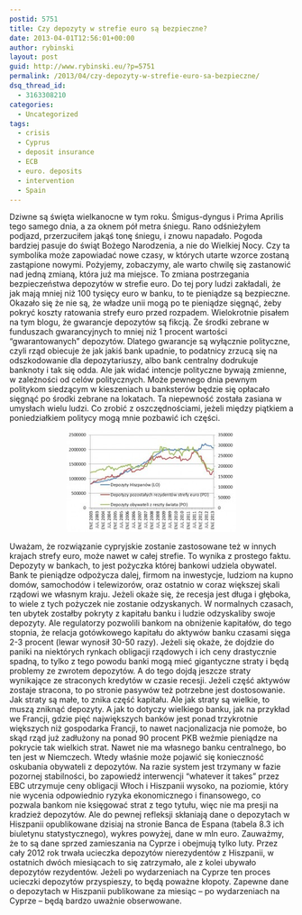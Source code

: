 ```yaml
---
postid: 5751
title: Czy depozyty w strefie euro są bezpieczne?
date: 2013-04-01T12:56:01+00:00
author: rybinski
layout: post
guid: http://www.rybinski.eu/?p=5751
permalink: /2013/04/czy-depozyty-w-strefie-euro-sa-bezpieczne/
dsq_thread_id:
  - 3163308210
categories:
  - Uncategorized
tags:
  - crisis
  - Cyprus
  - deposit insurance
  - ECB
  - euro. deposits
  - intervention
  - Spain
---
```

Dziwne są święta wielkanocne w tym roku. Śmigus-dyngus i Prima Aprilis tego samego dnia, a za oknem pół metra śniegu. Rano odśnieżyłem podjazd, przerzuciłem jakąś tonę śniegu, i znowu napadało. Pogoda bardziej pasuje do świąt Bożego Narodzenia, a nie do Wielkiej Nocy. Czy ta symbolika może zapowiadać nowe czasy, w których utarte wzorce zostaną zastąpione nowymi. Pożyjemy, zobaczymy, ale warto chwilę się zastanowić nad jedną zmianą, która już ma miejsce. To zmiana postrzegania bezpieczeństwa depozytów w strefie euro. Do tej pory ludzi zakładali, że jak mają mniej niż 100 tysięcy euro w banku, to te pieniądze są bezpieczne. Okazało się że nie są, że władze unii mogą po te pieniądze sięgnąć, żeby pokryć koszty ratowania strefy euro przed rozpadem. Wielokrotnie pisałem na tym blogu, że gwarancje depozytów są fikcją. Że środki zebrane w funduszach gwarancyjnych to mniej niż 1 procent wartości “gwarantowanych” depozytów. Dlatego gwarancje są wyłącznie polityczne,  czyli rząd obiecuje że jak jakiś bank upadnie, to podatnicy zrzucą się na odszkodowanie dla depozytariuszy, albo bank centralny dodrukuje banknoty i tak się odda. Ale jak widać intencje polityczne bywają zmienne, w zależności od celów politycznych. Może pewnego dnia pewnym politykom siedzącym w kieszeniach u banksterów będzie się opłacało sięgnąć po środki zebrane na lokatach. Ta niepewność została zasiana w umysłach wielu ludzi. Co zrobić z oszczędnościami, jeżeli między piątkiem a poniedziałkiem politycy mogą mnie pozbawić ich części.

<p style="text-align: center;">
  <a href="/uploads/2013/04/Depozyty_Hiszpania.jpg"><img class="size-medium wp-image-5752 aligncenter" title="Depozyty_Hiszpania" src="/uploads/2013/04/Depozyty_Hiszpania-300x180.jpg" alt="" width="300" height="180" /></a>
</p>

<p style="text-align: center;">
  <!--more-->
</p>

Uważam, że rozwiązanie cypryjskie zostanie zastosowane też w innych krajach strefy euro, może nawet w całej strefie. To wynika z prostego faktu. Depozyty w bankach, to jest pożyczka której bankowi udziela obywatel. Bank te pieniądze odpożycza dalej, firmom na inwestycje, ludziom na kupno domów, samochodów i telewizorów, oraz ostatnio w coraz większej skali rządowi we własnym kraju. Jeżeli okaże się, że recesja jest długa i głęboka, to wiele z tych pożyczek nie zostanie odzyskanych. W normalnych czasach, ten ubytek zostałby pokryty z kapitału banku i ludzie odzyskaliby swoje depozyty. Ale regulatorzy pozwolili bankom na obniżenie kapitałów, do tego stopnia, że relacja gotówkowego kapitału do aktywów banku czasami sięga 2-3 procent (lewar wynosił 30-50 razy). Jeżeli się okaże, że dojdzie do paniki na niektórych rynkach obligacji rządowych i ich ceny drastycznie spadną, to tylko z tego powodu banki mogą mieć gigantyczne straty i będą problemy ze zwrotem depozytów. A do tego dojdą jeszcze straty wynikające ze straconych kredytów w czasie recesji. Jeżeli część aktywów zostaje stracona, to po stronie pasywów też potrzebne jest dostosowanie. Jak straty są małe, to znika część kapitału. Ale jak straty są wielkie, to muszą zniknąć depozyty. A jak to dotyczy wielkiego banku, jak na przykład we Francji, gdzie pięć największych banków jest ponad trzykrotnie większych niż gospodarka Francji, to nawet nacjonalizacja nie pomoże, bo skąd rząd już zadłużony na ponad 90 procent PKB weźmie pieniądze na pokrycie tak wielkich strat. Nawet nie ma własnego banku centralnego, bo ten jest w Niemczech. Wtedy właśnie może pojawić się konieczność oskubania obywateli z depozytów. Na razie system jest trzymany w fazie pozornej stabilności, bo zapowiedź interwencji “whatever it takes” przez EBC utrzymuje ceny obligacji Włoch i Hiszpanii wysoko, na poziomie, który nie wycenia odpowiednio ryzyka ekonomicznego i finansowego, co pozwala bankom nie księgować strat z tego tytułu, więc nie ma presji na kradzież depozytów. Ale do pewnej refleksji skłaniają dane o depozytach w Hiszpanii opublikowane dzisiaj na stronie Banca de Espana (tabela 8.3 ich biuletynu statystycznego), wykres powyżej, dane w mln euro. Zauważmy, że to są dane sprzed zamieszania na Cyprze i obejmują tylko luty. Przez cały 2012 rok trwała ucieczka depozytów nierezydentów z Hiszpanii, w ostatnich dwóch miesiącach to się zatrzymało, ale z kolei ubywało depozytów rezydentów. Jeżeli po wydarzeniach na Cyprze ten proces ucieczki depozytów przyspieszy, to będą poważne kłopoty. Zapewne dane o depozytach w Hiszpanii publikowane za miesiąc – po wydarzeniach na Cyprze – będą bardzo uważnie obserwowane.
